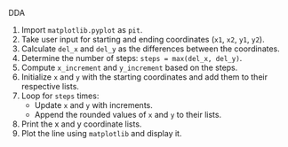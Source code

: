 DDA 

1. Import `matplotlib.pyplot` as `pit`.
2. Take user input for starting and ending coordinates (`x1`, `x2`, `y1`, `y2`).
3. Calculate `del_x` and `del_y` as the differences between the coordinates.
4. Determine the number of steps: `steps = max(del_x, del_y)`.
5. Compute `x_increment` and `y_increment` based on the steps.
6. Initialize `x` and `y` with the starting coordinates and add them to their respective lists.
7. Loop for `steps` times:
   - Update `x` and `y` with increments.
   - Append the rounded values of `x` and `y` to their lists.
8. Print the x and y coordinate lists.
9. Plot the line using `matplotlib` and display it.